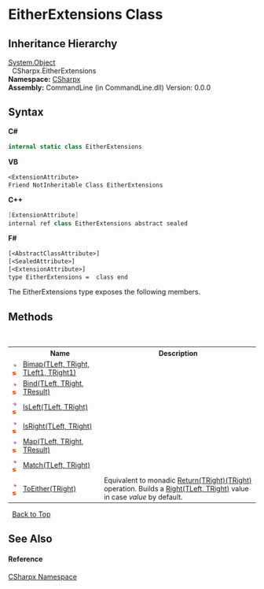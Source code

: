 # EitherExtensions Class
 


## Inheritance Hierarchy
<a href="https://docs.microsoft.com/dotnet/api/system.object" target="_blank">System.Object</a><br />&nbsp;&nbsp;CSharpx.EitherExtensions<br />
**Namespace:**&nbsp;<a href="N_CSharpx">CSharpx</a><br />**Assembly:**&nbsp;CommandLine (in CommandLine.dll) Version: 0.0.0

## Syntax

**C#**<br />
``` C#
internal static class EitherExtensions
```

**VB**<br />
``` VB
<ExtensionAttribute>
Friend NotInheritable Class EitherExtensions
```

**C++**<br />
``` C++
[ExtensionAttribute]
internal ref class EitherExtensions abstract sealed
```

**F#**<br />
``` F#
[<AbstractClassAttribute>]
[<SealedAttribute>]
[<ExtensionAttribute>]
type EitherExtensions =  class end
```

The EitherExtensions type exposes the following members.


## Methods
&nbsp;<table><tr><th></th><th>Name</th><th>Description</th></tr><tr><td>![Public method](media/pubmethod.gif "Public method")![Static member](media/static.gif "Static member")</td><td><a href="M_CSharpx_EitherExtensions_Bimap__4">Bimap(TLeft, TRight, TLeft1, TRight1)</a></td><td /></tr><tr><td>![Public method](media/pubmethod.gif "Public method")![Static member](media/static.gif "Static member")</td><td><a href="M_CSharpx_EitherExtensions_Bind__3">Bind(TLeft, TRight, TResult)</a></td><td /></tr><tr><td>![Public method](media/pubmethod.gif "Public method")![Static member](media/static.gif "Static member")</td><td><a href="M_CSharpx_EitherExtensions_IsLeft__2">IsLeft(TLeft, TRight)</a></td><td /></tr><tr><td>![Public method](media/pubmethod.gif "Public method")![Static member](media/static.gif "Static member")</td><td><a href="M_CSharpx_EitherExtensions_IsRight__2">IsRight(TLeft, TRight)</a></td><td /></tr><tr><td>![Public method](media/pubmethod.gif "Public method")![Static member](media/static.gif "Static member")</td><td><a href="M_CSharpx_EitherExtensions_Map__3">Map(TLeft, TRight, TResult)</a></td><td /></tr><tr><td>![Public method](media/pubmethod.gif "Public method")![Static member](media/static.gif "Static member")</td><td><a href="M_CSharpx_EitherExtensions_Match__2">Match(TLeft, TRight)</a></td><td /></tr><tr><td>![Public method](media/pubmethod.gif "Public method")![Static member](media/static.gif "Static member")</td><td><a href="M_CSharpx_EitherExtensions_ToEither__1">ToEither(TRight)</a></td><td>
Equivalent to monadic <a href="M_CSharpx_Either_Return__1">Return(TRight)(TRight)</a> operation. Builds a <a href="T_CSharpx_Right_2">Right(TLeft, TRight)</a> value in case *value* by default.</td></tr></table>&nbsp;
<a href="#eitherextensions-class">Back to Top</a>

## See Also


#### Reference
<a href="N_CSharpx">CSharpx Namespace</a><br />